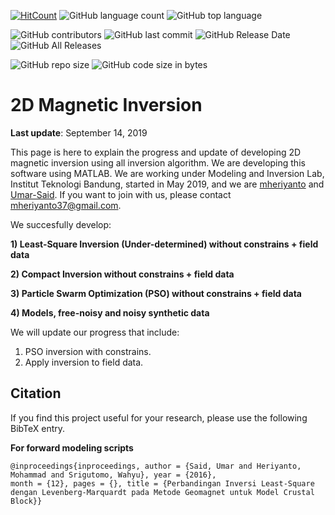 [![HitCount](http://hits.dwyl.com/modeling-inversion-lab/2D-Magnetic-Inversion.svg)](http://hits.dwyl.com/modeling-inversion-lab/2D-Magnetic-Inversion)
![GitHub language count](https://img.shields.io/github/languages/count/modeling-inversion-lab/2D-Magnetic-Inversion)
![GitHub top language](https://img.shields.io/github/languages/top/modeling-inversion-lab/2D-Magnetic-Inversion)

![GitHub contributors](https://img.shields.io/github/contributors/modeling-inversion-lab/2D-Magnetic-Inversion)
![GitHub last commit](https://img.shields.io/github/last-commit/modeling-inversion-lab/2D-Magnetic-Inversion)
![GitHub Release Date](https://img.shields.io/github/release-date/modeling-inversion-lab/2D-Magnetic-Inversion)
![GitHub All Releases](https://img.shields.io/github/downloads/modeling-inversion-lab/2D-Magnetic-Inversion/total)

![GitHub repo size](https://img.shields.io/github/repo-size/modeling-inversion-lab/2D-Magnetic-Inversion)
![GitHub code size in bytes](https://img.shields.io/github/languages/code-size/modeling-inversion-lab/2D-Magnetic-Inversion)

# 2D Magnetic Inversion
**Last update**: September 14, 2019

This page is here to explain the progress and update of developing 2D magnetic inversion using all inversion algorithm. We are developing this software using MATLAB. We are working under Modeling and Inversion Lab, Institut Teknologi Bandung, started in May 2019, and we are [mheriyanto](https://github.com/mheriyanto) and [Umar-Said](https://github.com/Umar-Said). If you want to join with us, please contact mheriyanto37@gmail.com.

We succesfully develop:


**1) Least-Square Inversion (Under-determined) without constrains + field data**

**2) Compact Inversion without constrains + field data**

**3) Particle Swarm Optimization (PSO) without constrains + field data**

**4) Models, free-noisy and noisy synthetic data**

We will update our progress that include:
1. PSO inversion with constrains.
2. Apply inversion to field data. 

## Citation
If you find this project useful for your research, please use the following BibTeX entry.

**For forward modeling scripts**

    @inproceedings{inproceedings, author = {Said, Umar and Heriyanto, Mohammad and Srigutomo, Wahyu}, year = {2016},
    month = {12}, pages = {}, title = {Perbandingan Inversi Least-Square dengan Levenberg-Marquardt pada Metode Geomagnet untuk Model Crustal Block}}
